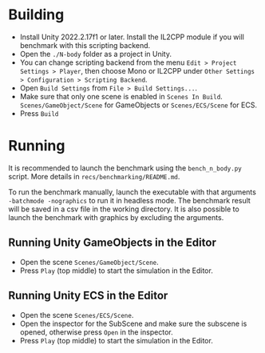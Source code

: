 # Building
- Install Unity 2022.2.17f1 or later. Install the IL2CPP module if you will benchmark with this scripting backend.
- Open the `./N-body` folder as a project in Unity.
- You can change scripting backend from the menu `Edit > Project Settings > Player`, then choose Mono or IL2CPP under `Other Settings > Configuration > Scripting Backend`.
- Open `Build Settings` from `File > Build Settings...`.
- Make sure that only one scene is enabled in `Scenes In Build`. `Scenes/GameObject/Scene` for GameObjects or `Scenes/ECS/Scene` for ECS.
- Press `Build`

# Running
It is recommended to launch the benchmark using the `bench_n_body.py` script. More details in `recs/benchmarking/README.md`.

To run the benchmark manually, launch the executable with that arguments `-batchmode -nographics` to run it in headless mode. The benchmark result will be saved in a csv file in the working directory. It is also possible to launch the benchmark with graphics by excluding the arguments.

## Running Unity GameObjects in the Editor
- Open the scene `Scenes/GameObject/Scene`.
- Press `Play` (top middle) to start the simulation in the Editor.

## Running Unity ECS in the Editor
- Open the scene `Scenes/ECS/Scene`.
- Open the inspector for the SubScene and make sure the subscene is opened, otherwise press `Open` in the inspector.
- Press `Play` (top middle) to start the simulation in the Editor.
